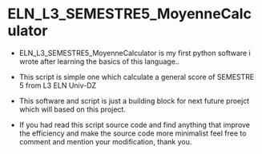 # ELN_L3_SEMESTRE5_MoyenneCalculator
- ELN_L3_SEMESTRE5_MoyenneCalculator is my first python software i wrote after learning the basics of this language..
  
- This script is simple one which calculate a general score of SEMESTRE 5 from L3 ELN Univ-DZ

- This software and script is just a building block for next future proejct which will based on this project.

- If you had read this script source code and find anything that improve the efficiency and make the source code more minimalist feel free to comment and mention your modification, thank you.
